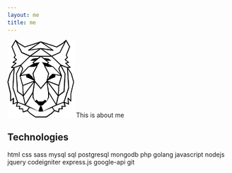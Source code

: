 ```yaml
---
layout: me
title: me
---
```


<img style="width:30%" src="/assets/img/LogoMakr_0La4vT.png">
This is about me


## Technologies

html css sass mysql sql postgresql mongodb php golang javascript nodejs jquery codeigniter express.js google-api git